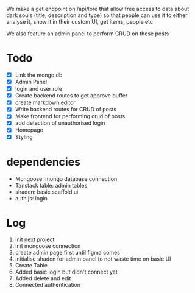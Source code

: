 We make a get endpoint on /api/lore that allow free access to data about dark souls (title, description and type) so that people can use it to either analyse it, show it in their custom UI, get items, people etc

We also feature an admin panel to perform CRUD on these posts

# Todo
- [x] Link the mongo db
- [x] Admin Panel
- [x] login and user role
- [x] Create backend routes to get approve buffer
- [x] create markdown editor
- [x] Write backend routes for CRUD of posts
- [x] Make frontend for performing crud of posts
- [x] add detection of unauthorised login
- [x] Homepage
- [x] Styling 

# dependencies 
- Mongoose: mongo database connection
- Tanstack table: admin tables
- shadcn: basic scaffold ui
- auth.js: login

# Log
1. init next project
2. init mongoose connection
3. create admin page first until figma comes
4. initialise shadcn for admin panel to not waste time on basic UI
5. Create Table
6. Added basic login but didn't connect yet
7. Added delete and edit 
8. Connected authentication

